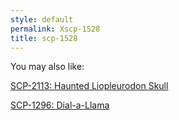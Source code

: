 ```yaml
---
style: default
permalink: Xscp-1528
title: scp-1528
---
```

You may also like:

[SCP-2113: Haunted Liopleurodon Skull](http://scp-wiki.net/scp-2113)

[SCP-1296: Dial-a-Llama](http://scp-wiki.net/scp-1296)
